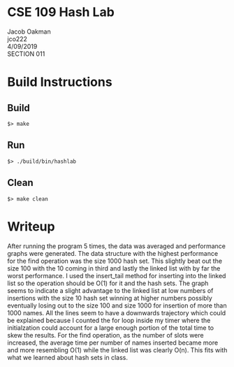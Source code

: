 # CSE 109 Hash Lab
Jacob Oakman   
jco222    
4/09/2019    
SECTION 011

# Build Instructions
## Build
```
$> make
```

## Run
```
$> ./build/bin/hashlab
```

## Clean
```
$> make clean
```

# Writeup

After running the program 5 times, the data was averaged and performance graphs were generated. The data structure with the highest performance for the find operation was the size 1000 hash set. This slightly beat out the size 100 with the 10 coming in third and lastly the linked list with by far the worst performance. I used the insert_tail method for inserting into the linked list so the operation should be O(1) for it and the hash sets. The graph seems to indicate a slight advantage to the linked list at low numbers of insertions with the size 10 hash set winning at higher numbers possibly eventually losing out to the size 100 and size 1000 for insertion of more than 1000 names. All the lines seem to have a downwards trajectory which could be explained because I counted the for loop inside my timer where the initialzation could account for a large enough portion of the total time to skew the results. For the find operation, as the number of slots were increased, the average time per number of names inserted became more and more resembling O(1) while the linked list was clearly O(n). This fits with what we learned about hash sets in class.
